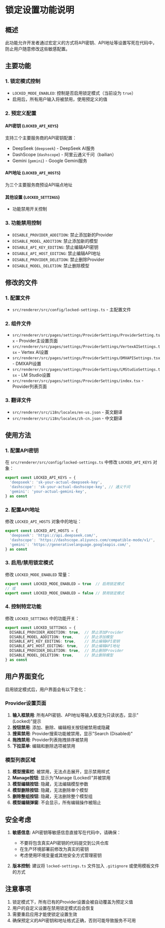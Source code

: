 # 锁定设置功能说明

## 概述

此功能允许开发者通过宏定义的方式将API密钥、API地址等设置写死在代码中，防止用户随意修改这些敏感配置。

## 主要功能

### 1. 锁定模式控制
- `LOCKED_MODE_ENABLED`: 控制是否启用锁定模式（当前设为 `true`）
- 启用后，所有用户输入将被禁用，使用预定义的值

### 2. 预定义配置

#### API密钥 (`LOCKED_API_KEYS`)
支持三个主要服务商的API密钥配置：
- DeepSeek (`deepseek`) - DeepSeek AI服务
- DashScope (`dashscope`) - 阿里云通义千问（bailian）
- Gemini (`gemini`) - Google Gemini服务

#### API地址 (`LOCKED_API_HOSTS`)
为三个主要服务商预设API端点地址

#### 其他设置 (`LOCKED_SETTINGS`)
- 功能禁用开关控制

### 3. 功能禁用控制
- `DISABLE_PROVIDER_ADDITION`: 禁止添加新的Provider
- `DISABLE_MODEL_ADDITION`: 禁止添加新的模型
- `DISABLE_API_KEY_EDITING`: 禁止编辑API密钥
- `DISABLE_API_HOST_EDITING`: 禁止编辑API地址
- `DISABLE_PROVIDER_DELETION`: 禁止删除Provider
- `DISABLE_MODEL_DELETION`: 禁止删除模型

## 修改的文件

### 1. 配置文件
- `src/renderer/src/config/locked-settings.ts` - 主配置文件

### 2. 组件文件
- `src/renderer/src/pages/settings/ProviderSettings/ProviderSetting.tsx` - Provider主设置页面
- `src/renderer/src/pages/settings/ProviderSettings/VertexAISettings.tsx` - Vertex AI设置
- `src/renderer/src/pages/settings/ProviderSettings/DMXAPISettings.tsx` - DMXAPI设置
- `src/renderer/src/pages/settings/ProviderSettings/LMStudioSettings.tsx` - LM Studio设置
- `src/renderer/src/pages/settings/ProviderSettings/index.tsx` - Provider列表页面

### 3. 翻译文件
- `src/renderer/src/i18n/locales/en-us.json` - 英文翻译
- `src/renderer/src/i18n/locales/zh-cn.json` - 中文翻译

## 使用方法

### 1. 配置API密钥
在 `src/renderer/src/config/locked-settings.ts` 中修改 `LOCKED_API_KEYS` 对象：

```typescript
export const LOCKED_API_KEYS = {
  'deepseek': 'sk-your-actual-deepseek-key',
  'dashscope': 'sk-your-actual-dashscope-key', // 通义千问
  'gemini': 'your-actual-gemini-key',
} as const
```

### 2. 配置API地址
修改 `LOCKED_API_HOSTS` 对象中的地址：

```typescript
export const LOCKED_API_HOSTS = {
  'deepseek': 'https://api.deepseek.com/',
  'dashscope': 'https://dashscope.aliyuncs.com/compatible-mode/v1/',
  'gemini': 'https://generativelanguage.googleapis.com/',
} as const
```

### 3. 启用/禁用锁定模式
修改 `LOCKED_MODE_ENABLED` 常量：

```typescript
export const LOCKED_MODE_ENABLED = true  // 启用锁定模式
// 或
export const LOCKED_MODE_ENABLED = false // 禁用锁定模式
```

### 4. 控制特定功能
修改 `LOCKED_SETTINGS` 中的功能开关：

```typescript
export const LOCKED_SETTINGS = {
  DISABLE_PROVIDER_ADDITION: true,  // 禁止添加Provider
  DISABLE_MODEL_ADDITION: true,     // 禁止添加模型
  DISABLE_API_KEY_EDITING: true,    // 禁止编辑API密钥
  DISABLE_API_HOST_EDITING: true,   // 禁止编辑API地址
  DISABLE_PROVIDER_DELETION: true,  // 禁止删除Provider
  DISABLE_MODEL_DELETION: true,     // 禁止删除模型
} as const
```

## 用户界面变化

启用锁定模式后，用户界面会有以下变化：

### Provider设置页面
1. **输入框禁用**: 所有API密钥、API地址等输入框变为只读状态，显示"(Locked)"提示
2. **按钮禁用**: 添加、删除、编辑相关按钮被禁用或隐藏
3. **搜索禁用**: Provider搜索功能被禁用，显示"Search (Disabled)"
4. **拖拽禁用**: Provider列表拖拽排序被禁用
5. **下拉菜单**: 编辑和删除选项被禁用

### 模型列表区域  
1. **模型搜索栏**: 被禁用，无法点击展开，显示禁用样式
2. **Manage按钮**: 显示为"Manage (Locked)"并被禁用
3. **模型编辑按钮**: 隐藏，无法编辑模型参数
4. **模型删除按钮**: 隐藏，无法删除单个模型
5. **删除整组按钮**: 隐藏，无法删除整个模型组
6. **模型编辑弹窗**: 不会显示，所有编辑操作被阻止

## 安全考虑

1. **敏感信息**: API密钥等敏感信息直接写在代码中，请确保：
   - 不要将包含真实API密钥的代码提交到公共仓库
   - 在生产环境部署前修改为真实的密钥
   - 考虑使用环境变量或其他安全方式管理密钥

2. **版本控制**: 建议将 `locked-settings.ts` 文件加入 `.gitignore` 或使用模板文件的方式

## 注意事项

1. 锁定模式下，所有已有的Provider设置会被自动覆盖为预定义值
2. 用户的自定义设置在禁用锁定模式后会恢复
3. 需要重启应用才能使锁定设置生效
4. 确保预定义的API密钥和地址格式正确，否则可能导致服务不可用 